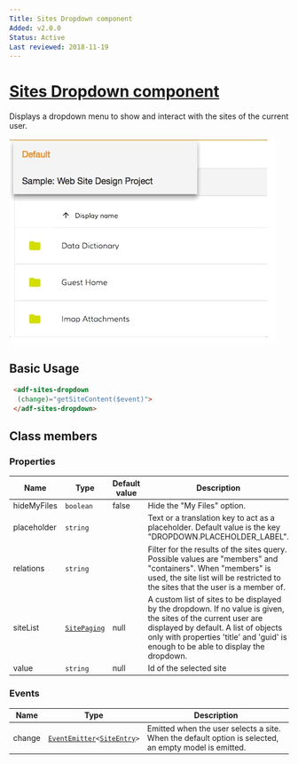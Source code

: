 ```yaml
---
Title: Sites Dropdown component
Added: v2.0.0
Status: Active
Last reviewed: 2018-11-19
---
```


# [Sites Dropdown component](../../../lib/content-services/src/lib/site-dropdown/sites-dropdown.component.ts "Defined in sites-dropdown.component.ts")

Displays a dropdown menu to show and interact with the sites of the current user.

![Dropdown sites](../../docassets/images/document-list-dropdown-list.png)

## Basic Usage

```html
 <adf-sites-dropdown
  (change)="getSiteContent($event)">
 </adf-sites-dropdown>
```

## Class members

### Properties

| Name        | Type                                                                                                                  | Default value | Description                                                                                                                                                                                                                                   |
| ----------- | --------------------------------------------------------------------------------------------------------------------- | ------------- | --------------------------------------------------------------------------------------------------------------------------------------------------------------------------------------------------------------------------------------------- |
| hideMyFiles | `boolean`                                                                                                             | false         | Hide the "My Files" option.                                                                                                                                                                                                                   |
| placeholder | `string`                                                                                                              |               | Text or a translation key to act as a placeholder. Default value is the key "DROPDOWN.PLACEHOLDER_LABEL".                                                                                                                                     |
| relations   | `string`                                                                                                              |               | Filter for the results of the sites query. Possible values are "members" and "containers". When "members" is used, the site list will be restricted to the sites that the user is a member of.                                                |
| siteList    | [`SitePaging`](https://github.com/Alfresco/alfresco-js-api/blob/master/src/alfresco-core-rest-api/docs/SitePaging.md) | null          | A custom list of sites to be displayed by the dropdown. If no value is given, the sites of the current user are displayed by default. A list of objects only with properties 'title' and 'guid' is enough to be able to display the dropdown. |
| value       | `string`                                                                                                              | null          | Id of the selected site                                                                                                                                                                                                                       |

### Events

| Name   | Type                                                                                                                                                                                | Description                                                                                           |
| ------ | ----------------------------------------------------------------------------------------------------------------------------------------------------------------------------------- | ----------------------------------------------------------------------------------------------------- |
| change | [`EventEmitter`](https://angular.io/api/core/EventEmitter)`<`[`SiteEntry`](https://github.com/Alfresco/alfresco-js-api/blob/master/src/alfresco-core-rest-api/docs/SiteEntry.md)`>` | Emitted when the user selects a site. When the default option is selected, an empty model is emitted. |
